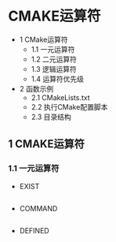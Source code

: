 # CMAKE运算符
- 1 CMake运算符
    - 1.1 一元运算符
    - 1.2 二元运算符
    - 1.3 逻辑运算符
    - 1.4 运算符优先级
- 2 函数示例
    - 2.1 CMakeLists.txt
    - 2.2 执行CMake配置脚本
    - 2.3 目录结构

## 1 CMAKE运算符
### 1.1 一元运算符
- EXIST 
```

```
- COMMAND 
```

```
- DEFINED
```

```